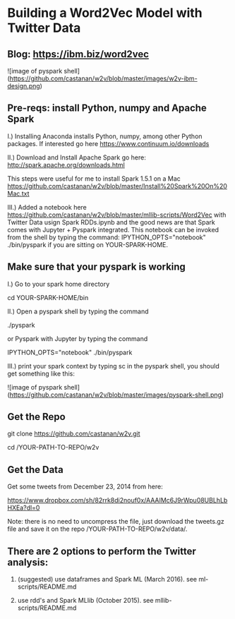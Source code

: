 # Building a Word2Vec Model with Twitter Data

## Blog: https://ibm.biz/word2vec

![image of pyspark shell]
(https://github.com/castanan/w2v/blob/master/images/w2v-ibm-design.png)

## Pre-reqs: install Python, numpy and Apache Spark 

I.) Installing Anaconda installs Python, numpy, among other Python packages. If interested go here https://www.continuum.io/downloads

II.) Download and Install Apache Spark go here: http://spark.apache.org/downloads.html

This steps were useful for me to install Spark 1.5.1 on a Mac https://github.com/castanan/w2v/blob/master/Install%20Spark%20On%20Mac.txt

III.) Added a notebook here  https://github.com/castanan/w2v/blob/master/mllib-scripts/Word2Vec with Twitter Data usign Spark RDDs.ipynb
 and the good news are that Spark comes with Jupyter + Pyspark integrated. This notebook can be invoked from the shell by typing the command:
IPYTHON_OPTS="notebook" ./bin/pyspark
if you are sitting on YOUR-SPARK-HOME.

## Make sure that your pyspark is working

I.) Go to your spark home directory

cd YOUR-SPARK-HOME/bin

II.) Open a pyspark shell by typing the command

./pyspark

or Pyspark with Jupyter by typing the command

IPYTHON_OPTS="notebook" ./bin/pyspark

III.) print your spark context by typing sc in the pyspark shell, you should get something like this:

![image of pyspark shell]
(https://github.com/castanan/w2v/blob/master/images/pyspark-shell.png)

## Get the Repo

git clone https://github.com/castanan/w2v.git

cd /YOUR-PATH-TO-REPO/w2v 

## Get the Data

Get some tweets from December 23, 2014 from here: 

https://www.dropbox.com/sh/82rrk8di2nouf0x/AAAIMc6J9rWpu08UBLhLbHXEa?dl=0 

Note: there is no need to uncompress the file, just download the tweets.gz file and save it on the repo /YOUR-PATH-TO-REPO/w2v/data/.  

## There are 2 options to perform the Twitter analysis: 

1) (suggested) use dataframes and Spark ML (March 2016). see ml-scripts/README.md 

2) use rdd's and Spark MLlib (October 2015). see mllib-scripts/README.md



